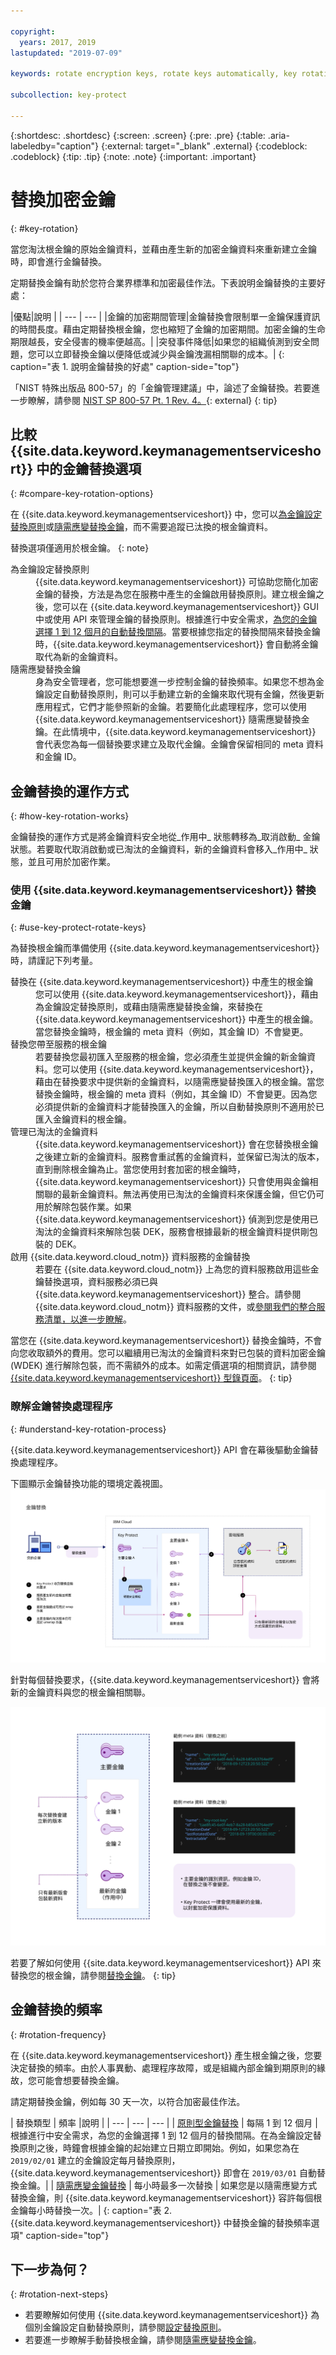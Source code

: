```yaml
---

copyright:
  years: 2017, 2019
lastupdated: "2019-07-09"

keywords: rotate encryption keys, rotate keys automatically, key rotation

subcollection: key-protect

---
```


{:shortdesc: .shortdesc}
{:screen: .screen}
{:pre: .pre}
{:table: .aria-labeledby="caption"}
{:external: target="_blank" .external}
{:codeblock: .codeblock}
{:tip: .tip}
{:note: .note}
{:important: .important}

# 替換加密金鑰
{: #key-rotation}

當您淘汰根金鑰的原始金鑰資料，並藉由產生新的加密金鑰資料來重新建立金鑰時，即會進行金鑰替換。

定期替換金鑰有助於您符合業界標準和加密最佳作法。下表說明金鑰替換的主要好處：

|優點|說明
|
| --- | --- |
|金鑰的加密期間管理|金鑰替換會限制單一金鑰保護資訊的時間長度。藉由定期替換根金鑰，您也縮短了金鑰的加密期間。加密金鑰的生命期限越長，安全侵害的機率便越高。|
|突發事件降低|如果您的組織偵測到安全問題，您可以立即替換金鑰以便降低或減少與金鑰洩漏相關聯的成本。|
{: caption="表 1. 說明金鑰替換的好處" caption-side="top"}

「NIST 特殊出版品 800-57」的「金鑰管理建議」中，論述了金鑰替換。若要進一步瞭解，請參閱 [NIST SP 800-57 Pt. 1 Rev. 4。](https://www.nist.gov/publications/recommendation-key-management-part-1-general-0){: external}
{: tip}

## 比較 {{site.data.keyword.keymanagementserviceshort}} 中的金鑰替換選項
{: #compare-key-rotation-options}

在 {{site.data.keyword.keymanagementserviceshort}} 中，您可以[為金鑰設定替換原則](/docs/services/key-protect?topic=key-protect-set-rotation-policy)或[隨需應變替換金鑰](/docs/services/key-protect?topic=key-protect-rotate-keys)，而不需要追蹤已汰換的根金鑰資料。 

替換選項僅適用於根金鑰。
{: note}

<dl>
  <dt>為金鑰設定替換原則</dt>
    <dd>{{site.data.keyword.keymanagementserviceshort}} 可協助您簡化加密金鑰的替換，方法是為您在服務中產生的金鑰啟用替換原則。建立根金鑰之後，您可以在 {{site.data.keyword.keymanagementserviceshort}} GUI 中或使用 API 來管理金鑰的替換原則。根據進行中安全需求，<a href="/docs/services/key-protect?topic=key-protect-key-rotation#rotation-frequency">為您的金鑰選擇 1 到 12 個月的自動替換間隔</a>。當要根據您指定的替換間隔來替換金鑰時，{{site.data.keyword.keymanagementserviceshort}} 會自動將金鑰取代為新的金鑰資料。</dd>
  <dt>隨需應變替換金鑰</dt>
    <dd>身為安全管理者，您可能想要進一步控制金鑰的替換頻率。如果您不想為金鑰設定自動替換原則，則可以手動建立新的金鑰來取代現有金鑰，然後更新應用程式，它們才能參照新的金鑰。若要簡化此處理程序，您可以使用 {{site.data.keyword.keymanagementserviceshort}} 隨需應變替換金鑰。在此情境中，{{site.data.keyword.keymanagementserviceshort}} 會代表您為每一個替換要求建立及取代金鑰。金鑰會保留相同的 meta 資料和金鑰 ID。</dd>
</dl>

## 金鑰替換的運作方式 
{: #how-key-rotation-works}

金鑰替換的運作方式是將金鑰資料安全地從_作用中_ 狀態轉移為_取消啟動_ 金鑰狀態。若要取代取消啟動或已淘汰的金鑰資料，新的金鑰資料會移入_作用中_ 狀態，並且可用於加密作業。

### 使用 {{site.data.keyword.keymanagementserviceshort}} 替換金鑰
{: #use-key-protect-rotate-keys}

為替換根金鑰而準備使用 {{site.data.keyword.keymanagementserviceshort}} 時，請謹記下列考量。

<dl>
  <dt>替換在 {{site.data.keyword.keymanagementserviceshort}} 中產生的根金鑰</dt>
    <dd>您可以使用 {{site.data.keyword.keymanagementserviceshort}}，藉由為金鑰設定替換原則，或藉由隨需應變替換金鑰，來替換在 {{site.data.keyword.keymanagementserviceshort}} 中產生的根金鑰。當您替換金鑰時，根金鑰的 meta 資料（例如，其金鑰 ID）不會變更。</dd>
  <dt>替換您帶至服務的根金鑰</dt>
    <dd>若要替換您最初匯入至服務的根金鑰，您必須產生並提供金鑰的新金鑰資料。您可以使用 {{site.data.keyword.keymanagementserviceshort}}，藉由在替換要求中提供新的金鑰資料，以隨需應變替換匯入的根金鑰。當您替換金鑰時，根金鑰的 meta 資料（例如，其金鑰 ID）不會變更。因為您必須提供新的金鑰資料才能替換匯入的金鑰，所以自動替換原則不適用於已匯入金鑰資料的根金鑰。</dd>
  <dt>管理已淘汰的金鑰資料</dt>
    <dd>{{site.data.keyword.keymanagementserviceshort}} 會在您替換根金鑰之後建立新的金鑰資料。服務會重試舊的金鑰資料，並保留已淘汰的版本，直到刪除根金鑰為止。當您使用封套加密的根金鑰時，{{site.data.keyword.keymanagementserviceshort}} 只會使用與金鑰相關聯的最新金鑰資料。無法再使用已淘汰的金鑰資料來保護金鑰，但它仍可用於解除包裝作業。如果 {{site.data.keyword.keymanagementserviceshort}} 偵測到您是使用已淘汰的金鑰資料來解除包裝 DEK，服務會根據最新的根金鑰資料提供剛包裝的 DEK。</dd>
 <dt>啟用 {{site.data.keyword.cloud_notm}} 資料服務的金鑰替換</dt>
    <dd>若要在 {{site.data.keyword.cloud_notm}} 上為您的資料服務啟用這些金鑰替換選項，資料服務必須已與 {{site.data.keyword.keymanagementserviceshort}} 整合。請參閱 {{site.data.keyword.cloud_notm}} 資料服務的文件，或<a href="/docs/services/key-protect?topic=key-protect-integrate-services">參閱我們的整合服務清單，以進一步瞭解</a>。</dd>
</dl>

當您在 {{site.data.keyword.keymanagementserviceshort}} 替換金鑰時，不會向您收取額外的費用。您可以繼續用已淘汰的金鑰資料來對已包裝的資料加密金鑰 (WDEK) 進行解除包裝，而不需額外的成本。如需定價選項的相關資訊，請參閱 [{{site.data.keyword.keymanagementserviceshort}} 型錄頁面](https://{DomainName}/catalog/services/key-protect)。
{: tip}

### 瞭解金鑰替換處理程序
{: #understand-key-rotation-process}

{{site.data.keyword.keymanagementserviceshort}} API 會在幕後驅動金鑰替換處理程序。  

下圖顯示金鑰替換功能的環境定義視圖。
![此圖顯示金鑰替換的環境定義視圖。](../images/key-rotation_min.svg)

針對每個替換要求，{{site.data.keyword.keymanagementserviceshort}} 會將新的金鑰資料與您的根金鑰相關聯。 

![此圖顯示根金鑰堆疊的微小視圖。](../images/root-key-stack_min.svg)

若要了解如何使用 {{site.data.keyword.keymanagementserviceshort}} API 來替換您的根金鑰，請參閱[替換金鑰](/docs/services/key-protect?topic=key-protect-rotate-keys)。
{: tip}

## 金鑰替換的頻率
{: #rotation-frequency}

在 {{site.data.keyword.keymanagementserviceshort}} 產生根金鑰之後，您要決定替換的頻率。由於人事異動、處理程序故障，或是組織內部金鑰到期原則的緣故，您可能會想要替換金鑰。 

請定期替換金鑰，例如每 30 天一次，以符合加密最佳作法。 

| 替換類型 | 頻率 |說明
|
| --- | --- | --- |
| [原則型金鑰替換](/docs/services/key-protect?topic=key-protect-set-rotation-policy) | 每隔 1 到 12 個月 | 根據進行中安全需求，為您的金鑰選擇 1 到 12 個月的替換間隔。在為金鑰設定替換原則之後，時鐘會根據金鑰的起始建立日期立即開始。例如，如果您為在 `2019/02/01` 建立的金鑰設定每月替換原則，{{site.data.keyword.keymanagementserviceshort}} 即會在 `2019/03/01` 自動替換金鑰。|
| [隨需應變金鑰替換](/docs/services/key-protect?topic=key-protect-rotate-keys) | 每小時最多一次替換 | 如果您是以隨需應變方式替換金鑰，則 {{site.data.keyword.keymanagementserviceshort}} 容許每個根金鑰每小時替換一次。|
{: caption="表 2. {{site.data.keyword.keymanagementserviceshort}} 中替換金鑰的替換頻率選項" caption-side="top"}

## 下一步為何？
{: #rotation-next-steps}

- 若要瞭解如何使用 {{site.data.keyword.keymanagementserviceshort}} 為個別金鑰設定自動替換原則，請參閱[設定替換原則](/docs/services/key-protect?topic=key-protect-set-rotation-policy)。
- 若要進一步瞭解手動替換根金鑰，請參閱[隨需應變替換金鑰](/docs/services/key-protect?topic=key-protect-rotate-keys)。
